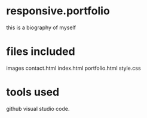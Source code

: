 # responsive.portfolio
this is a biography of myself

# files included
images
contact.html
index.html
portfolio.html
style.css

# tools used
github
visual studio code.